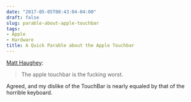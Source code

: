 ```yaml
---
date: "2017-05-05T08:43:04-04:00"
draft: false
slug: parable-about-apple-touchbar
tags:
- Apple
- Hardware
title: A Quick Parable about the Apple Touchbar
---
```


[Matt Haughey](https://15minutes.inthemorni.ng/a-quick-parable-about-the-apple-touchbar-52b5d722487e):

> The apple touchbar is the fucking worst.

Agreed, and my dislike of the TouchBar is nearly equaled by that of the horrible keyboard.